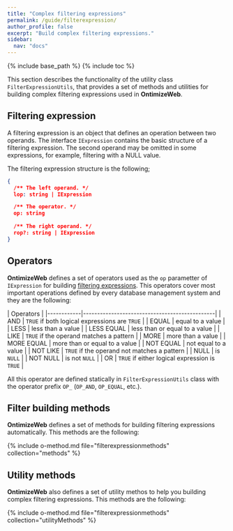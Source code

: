 ```yaml
---
title: "Complex filtering expressions"
permalink: /guide/filterexpression/
author_profile: false
excerpt: "Build complex filtering expressions."
sidebar:
  nav: "docs"
---
```


{% include base_path %}
{% include toc %}

This section describes the functionality of the utility class `FilterExpressionUtils`, that provides a set of methods and utilities for building complex filtering expressions used in **OntimizeWeb**.

## Filtering expression
A filtering expression is an object that defines an operation between two operands. The interface `IExpression` contains the basic structure of a filtering expression. The second operand may be omitted in some expressions, for example, filtering with a NULL value.

The filtering expression structure is the following;
```json
{
  /** The left operand. */
  lop: string | IExpression

  /** The operator. */
  op: string
  
  /** The right operand. */
  rop?: string | IExpression
}
```

## Operators
**OntimizeWeb** defines a set of operators used as the `op` parametter of `IExpression` for building [filtering expressions](#filtering-expression). This operators cover most important operations defined by every database management system and they are the following:

| Operators                                                  |
|------------|-----------------------------------------------|
| AND        | `TRUE` if both logical expressions are `TRUE` |
| EQUAL      | equal to a value                              |
| LESS       | less than a value                             |
| LESS EQUAL | less than or equal to a value                 |
| LIKE       | `TRUE` if the operand matches a pattern       |
| MORE       | more than a value                             |
| MORE EQUAL | more than or equal to a value                 |
| NOT EQUAL  | not equal to a value                          |
| NOT LIKE   | `TRUE` if the operand not matches a pattern   |
| NULL       | is `NULL`                                     |
| NOT NULL   | is not `NULL`                                 |
| OR         | `TRUE` if either logical expression is `TRUE` |

<!-- * **Logical operators**: 
> * AND: `TRUE` if both logical expressions are `TRUE`.
> * LIKE: `TRUE` if the operand matches a pattern.
> * NOT_LIKE: `TRUE` if the operand not matches a pattern.
> * OR: `TRUE` if either logical expression is `TRUE`.

* **Comparision operators**:
> * EQUAL: equal to a value.
> * LESS: less than a value.
> * LESS EQUAL: less than or equal to a value.
> * MORE: more than a value.
> * MORE_EQUAL: more than or equal to a value.
> * NOT EQUAL: not equal to a value.

* **Predicates**:
> * NULL: is `NULL`.
> * NOT NULL: is not `NULL`. -->

All this operator are defined statically in `FilterExpressionUtils` class with the operator prefix `OP_` (`OP_AND`, `OP_EQUAL`, etc.).

## Filter building methods
**OntimizeWeb** defines a set of methods for building filtering expressions automatically. This methods are the following:

{% include o-method.md file="filterexpressionmethods" collection="methods" %}

## Utility methods
**OntimizeWeb** also defines a set of utility methos to help you building complex filtering expressions. This methods are the following:

{% include o-method.md file="filterexpressionmethods" collection="utilityMethods" %}
